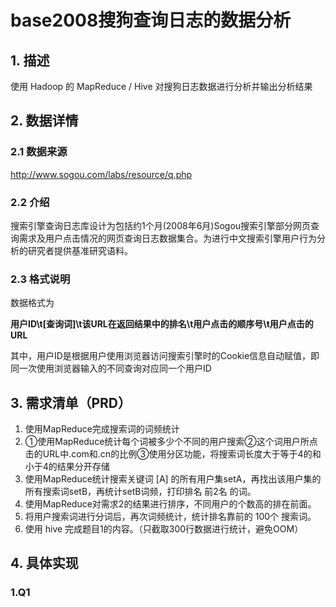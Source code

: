 # base2008搜狗查询日志的数据分析



## 1. 描述

使用 Hadoop 的 MapReduce / Hive 对搜狗日志数据进行分析并输出分析结果



## 2. 数据详情

### 2.1 数据来源

http://www.sogou.com/labs/resource/q.php

### 2.2 介绍

​        搜索引擎查询日志库设计为包括约1个月(2008年6月)Sogou搜索引擎部分网页查询需求及用户点击情况的网页查询日志数据集合。为进行中文搜索引擎用户行为分析的研究者提供基准研究语料。

### 2.3 格式说明

数据格式为

**用户ID\t[查询词]\t该URL在返回结果中的排名\t用户点击的顺序号\t用户点击的URL**

其中，用户ID是根据用户使用浏览器访问搜索引擎时的Cookie信息自动赋值，即同一次使用浏览器输入的不同查询对应同一个用户ID



## 3. 需求清单（PRD）

1. 使用MapReduce完成搜索词的词频统计
2. ①使用MapReduce统计每个词被多少个不同的用户搜索②这个词用户所点击的URL中.com和.cn的比例③使用分区功能，将搜索词长度大于等于4的和小于4的结果分开存储
3. 使用MapReduce统计搜索关键词 [A] 的所有用户集setA，再找出该用户集的所有搜索词setB，再统计setB词频，打印排名 前2名 的词。
4. 使用MapReduce对需求2的结果进行排序，不同用户的个数高的排在前面。
5. 将用户搜索词进行分词后，再次词频统计，统计排名靠前的 100个 搜索词。
6. 使用 hive 完成题目1的内容。（只截取300行数据进行统计，避免OOM）



## 4. 具体实现

### 1.Q1




